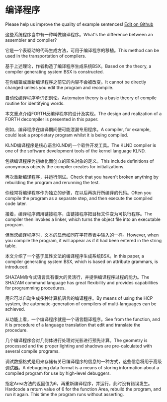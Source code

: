 # 编译程序

Please help us improve the quality of example sentences! [Edit on Github](https://github.com/jiyushe/jiyu-example-sentence-source/blob/main/chinese/bianyichengxu.md)

<p><span class="chinese">这些系统程序当中有一种叫做编译程序。</span><span class="english">What's the difference between an assembler and compiler?</span></p>

<p><span class="chinese">它是一个表驱动的代码生成方法，可用于编译程序的移植。</span><span class="english">This method can be used in the transportation of compilers.</span></p>

<p><span class="chinese">基于上述理论，作者构造了编译程序生成系统BSX。</span><span class="english">Based on the theory, a compiler generating system BSX is constructed.</span></p>

<p><span class="chinese">在你编辑或重新编译程序之前它的内容不会被改变。</span><span class="english">It cannot be directly changed unless you edit the program and recompile.</span></p>

<p><span class="chinese">自动论编译程序单词识别论。</span><span class="english">Automaton theory is a basic theory of compile routine for identifying words.</span></p>

<p><span class="chinese">本文重点介绍FORTH反编译程序的设计及实现。</span><span class="english">The design and realization of a FORTH decompiler is presented in this paper.</span></p>

<p><span class="chinese">例如，编译程序在编译期间便可能泄漏专用程序。</span><span class="english">A compiler, for example, could leak a proprietary program whilst it is being compiled.</span></p>

<p><span class="chinese">KLND编译程序是核心语言KLND的一个软件开发工具。</span><span class="english">The KLND compiler is one of the software development tools of the kernel language KLND.</span></p>

<p><span class="chinese">包括编译程序为初始化而创立的匿名对象的定义。</span><span class="english">This include definitions of anonymous objects the compiler creates for initializations.</span></p>

<p><span class="chinese">再次重新编译程序，并运行测试。</span><span class="english">Check that you haven't broken anything by rebuilding the program and rerunning the test.</span></p>

<p><span class="chinese">你经常将编译程序作为独立的步骤，在以后再执行所编译的代码。</span><span class="english">Often you compile the program as a separate step, and then execute the compiled code later.</span></p>

<p><span class="chinese">接着，编译程序调用链接程序，由链接程序把目标文件变为可执行程序。</span><span class="english">The compiler then invokes a linker, which turns the object file into an executable program.</span></p>

<p><span class="chinese">但当您编译程序时，文本的显示如同在字符串表中输入的一样。</span><span class="english">However, when you compile the program, it will appear as if it had been entered in the string table.</span></p>

<p><span class="chinese">本文介绍了一个基于属性文法的编译程序生成系统BSX。</span><span class="english">In this paper, a compiler generating system BSX, which is based on attribute grammars, is introduced.</span></p>

<p><span class="chinese">SHAZAM命令式语言具有很大的灵活行，并提供编译程序过程的能力。</span><span class="english">The SHAZAM command language has great flexibility and provides capabilities for programming procedures.</span></p>

<p><span class="chinese">用它可以自动生成多种计算机语言的编译程序。</span><span class="english">By means of using the HCP system, the automatic-generation of compilers of multi-languages can be achieved.</span></p>

<p><span class="chinese">从功能上看，一个编译程序就是一个语言翻译程序。</span><span class="english">See from the function, and it is procedure of a language translation that edit and translate the procedure.</span></p>

<p><span class="chinese">几个编译程序会对几何体进行处理对光影进行预先计算。</span><span class="english">The geometry is processed and the proper lighting and shadows are pre-calculated with several compile programs.</span></p>

<p><span class="chinese">调试数据格式是用来存储有关已编译程序的信息的一种方式，这些信息将用于高级调试器。</span><span class="english">A debugging data format is a means of storing information about a compiled program for use by high-level debuggers.</span></p>

<p><span class="chinese">指定Area方法的返回值为6，再重新编译程序，并运行，此时没有错误发生。</span><span class="english">Hardcode a return value of 6 for the function Area, rebuild the program, and run it again. This time the program runs without asserting.</span></p>

